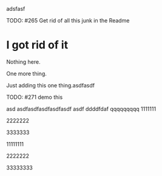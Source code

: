 adsfasf

TODO: #265 Get rid of all this junk in the Readme

# I got rid of it


Nothing here.

One more thing.

Just adding this one thing.asdfasdf

TODO: #271 demo this

asd
asdfasdfasdfasdfasdf
asdf
ddddfdaf
qqqqqqqqq
1111111

2222222


3333333



11111111


2222222



33333333




